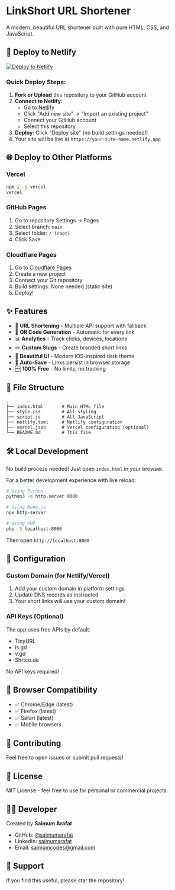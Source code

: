 # LinkShort URL Shortener

A modern, beautiful URL shortener built with pure HTML, CSS, and JavaScript.

## 🚀 Deploy to Netlify

[![Deploy to Netlify](https://www.netlify.com/img/deploy/button.svg)](https://app.netlify.com/start/deploy)

### Quick Deploy Steps:

1. **Fork or Upload** this repository to your GitHub account
2. **Connect to Netlify**: 
   - Go to [Netlify](https://netlify.com)
   - Click "Add new site" → "Import an existing project"
   - Connect your GitHub account
   - Select this repository
3. **Deploy**: Click "Deploy site" (no build settings needed!)
4. Your site will be live at `https://your-site-name.netlify.app`

## 🌐 Deploy to Other Platforms

### Vercel
```bash
npm i -g vercel
vercel
```

### GitHub Pages
1. Go to repository Settings → Pages
2. Select branch: `main`
3. Select folder: `/ (root)`
4. Click Save

### Cloudflare Pages
1. Go to [Cloudflare Pages](https://pages.cloudflare.com/)
2. Create a new project
3. Connect your Git repository
4. Build settings: None needed (static site)
5. Deploy!

## ✨ Features

- 🔗 **URL Shortening** - Multiple API support with fallback
- 📱 **QR Code Generation** - Automatic for every link
- 📊 **Analytics** - Track clicks, devices, locations
- ✏️ **Custom Slugs** - Create branded short links
- 🎨 **Beautiful UI** - Modern iOS-inspired dark theme
- 💾 **Auto-Save** - Links persist in browser storage
- 🆓 **100% Free** - No limits, no tracking

## 📁 File Structure

```
.
├── index.html       # Main HTML file
├── style.css        # All styling
├── script.js        # All JavaScript
├── netlify.toml     # Netlify configuration
├── vercel.json      # Vercel configuration (optional)
└── README.md        # This file
```

## 🛠️ Local Development

No build process needed! Just open `index.html` in your browser.

For a better development experience with live reload:

```bash
# Using Python
python3 -m http.server 8000

# Using Node.js
npx http-server

# Using PHP
php -S localhost:8000
```

Then open `http://localhost:8000`

## 🔧 Configuration

### Custom Domain (for Netlify/Vercel)

1. Add your custom domain in platform settings
2. Update DNS records as instructed
3. Your short links will use your custom domain!

### API Keys (Optional)

The app uses free APIs by default:
- TinyURL
- is.gd
- v.gd
- Shrtco.de

No API keys required!

## 📝 Browser Compatibility

- ✅ Chrome/Edge (latest)
- ✅ Firefox (latest)
- ✅ Safari (latest)
- ✅ Mobile browsers

## 🤝 Contributing

Feel free to open issues or submit pull requests!

## 📄 License

MIT License - feel free to use for personal or commercial projects.

## 👨‍💻 Developer

Created by **Saimum Arafat**

- GitHub: [@saimumarafat](https://github.com/saimumarafat)
- LinkedIn: [saimumarafat](https://linkedin.com/in/saimumarafat)
- Email: saimumcodes@gmail.com

## 🌟 Support

If you find this useful, please star the repository!
